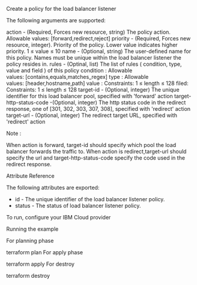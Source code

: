 Create a policy for the load balancer listener

The following arguments are supported:

action - (Required, Forces new resource, string) The policy action. Allowable values: [forward,redirect,reject]
priority - (Required, Forces new resource, integer). Priority of the policy. Lower value indicates higher priority. 1 ≤ value ≤ 10
name - (Optional, string) The user-defined name for this policy. Names must be unique within the load balancer listener the policy resides in.
rules - (Optinal, list) The list of rules ( condition, type, value and field ) of this policy
		condition : Allowable values: [contains,equals,matches_regex]
		type : Allowable values: [header,hostname,path]
		value : Constraints: 1 ≤ length ≤ 128
		filed: Constraints: 1 ≤ length ≤ 128
target-id - (Optional, integer) The unique identifier for this load balancer pool, specified with 'forward' action
target-http-status-code -(Optional, integer) The http status code in the redirect response, one of [301, 302, 303, 307, 308], specified with 'redirect' action
target-url - (Optional, integer) The redirect target URL, specified with 'redirect' action 

Note : 

When action is forward, target-id should specify which pool the load balancer forwards the traffic to. When action is redirect,target-url should specify the url and target-http-status-code specify the code used in the redirect response.

Attribute Reference

The following attributes are exported:
* id - The unique identifier of the load balancer listener policy.
* status - The status of load balancer listener policy.

To run, configure your IBM Cloud provider

Running the example

For planning phase

terraform plan
For apply phase

terraform apply
For destroy

terraform destroy